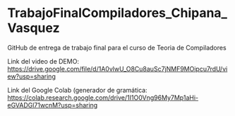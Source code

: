 # TrabajoFinalCompiladores_Chipana_Vasquez
GitHub de entrega de trabajo final para el curso de Teoria de Compiladores

Link del video de DEMO: https://drive.google.com/file/d/1A0vlwU_O8Cu8auSc7jNMF9MOipcu7rdU/view?usp=sharing

Link del Google Colab (generador de gramática: https://colab.research.google.com/drive/1I1O0Vng96My7Mp1aHi-eGVADGl71wcnM?usp=sharing


